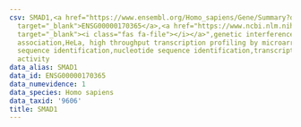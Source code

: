 ```yaml
---
csv: SMAD1,<a href="https://www.ensembl.org/Homo_sapiens/Gene/Summary?db=core;g=ENSG00000170365"
  target="_blank">ENSG00000170365</a>,<a href="https://www.ncbi.nlm.nih.gov/pubmed/17216044"
  target="_blank"><i class="fas fa-file"></i></a>",genetic interference,functional
  association,HeLa, high throughput transcription profiling by microarray,nucleotide
  sequence identification,nucleotide sequence identification,transcriptional regulation,up-regulates
  activity
data_alias: SMAD1
data_id: ENSG00000170365
data_numevidence: 1
data_species: Homo sapiens
data_taxid: '9606'
title: SMAD1
---
```

